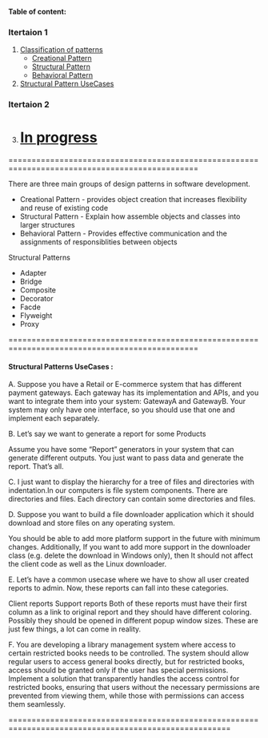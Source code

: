 **Table of content:**

### Itertaion 1

1. [Classification of patterns](#p)
      * [Creational Pattern](#cp)
      * [Structural Pattern](#sp)
      * [Behavioral Pattern](#bp)
2. [Structural Pattern UseCases](#spu)

### Itertaion 2

3. # [In progress]()

===============================================================================================



<a id="p"></a>

There are three main groups of design patterns in software development.
   * Creational Pattern - provides object creation that increases flexibility and reuse of existing code
   * Structural Pattern - Explain how assemble objects and classes into larger structures
   * Behavioral Pattern - Provides effective communication and the assignments of responsiblities between objects

Structural Patterns

- Adapter
- Bridge
- Composite
- Decorator
- Facde
- Flyweight
- Proxy

===============================================================================================

#### Structural Patterns UseCases :

A. Suppose you have a Retail or E-commerce system that has different payment gateways. Each gateway has its implementation and APIs, and you want to integrate them into your system: GatewayA and GatewayB. Your system may only have one interface, so you should use that one and implement each separately.

B. Let’s say we want to generate a report for some Products

Assume you have some “Report” generators in your system that can generate different outputs. You just want to pass data and generate the report. That’s all.

C. I just want to display the hierarchy for a tree of files and directories with indentation.In our computers is file system components. There are directories and files. Each directory can contain some directories and files.

D. Suppose you want to build a file downloader application which it should download and store files on any operating system.

You should be able to add more platform support in the future with minimum changes.
Additionally, If you want to add more support in the downloader class (e.g. delete the download in Windows only), then It should not affect the client code as well as the Linux downloader.

E. Let’s have a common usecase where we have to show all user created reports to admin. Now, these reports can fall into these categories.

Client reports
Support reports
Both of these reports must have their first column as a link to original report and they should have different coloring. Possibly they should be opened in different popup window sizes. These are just few things, a lot can come in reality.

F. You are developing a library management system where access to certain restricted books needs to be controlled. The system should allow regular users to access general books directly, but for restricted books, access should be granted only if the user has special permissions. Implement a solution that transparently handles the access control for restricted books, ensuring that users without the necessary permissions are prevented from viewing them, while those with permissions can access them seamlessly.

======================================================================================================
